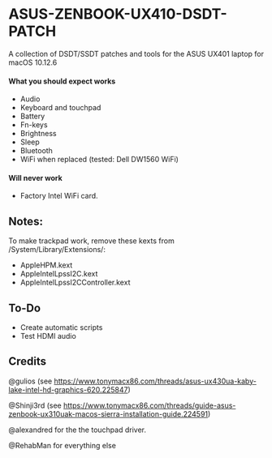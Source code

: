 # ASUS-ZENBOOK-UX410-DSDT-PATCH
A collection of DSDT/SSDT patches and tools for the ASUS UX401 laptop for macOS 10.12.6

#### What you should expect works

* Audio
* Keyboard and touchpad
* Battery
* Fn-keys
* Brightness
* Sleep
* Bluetooth
* WiFi when replaced (tested: Dell DW1560 WiFi)

#### Will never work

* Factory Intel WiFi card.

## Notes:

To make trackpad work, remove these kexts from /System/Library/Extensions/:
* AppleHPM.kext
* AppleIntelLpssI2C.kext
* AppleIntelLpssI2CController.kext

## To-Do

* Create automatic scripts
* Test HDMI audio

## Credits

@gulios (see https://www.tonymacx86.com/threads/asus-ux430ua-kaby-lake-intel-hd-graphics-620.225847) 

@Shinji3rd (see https://www.tonymacx86.com/threads/guide-asus-zenbook-ux310uak-macos-sierra-installation-guide.224591)

@alexandred for the the touchpad driver.

@RehabMan for everything else